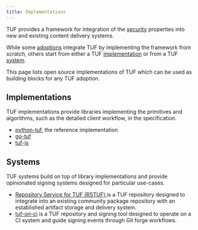 ```yaml
---
title: Implementations
---
```


TUF provides a framework for integration of the [security](/security)
properties into new and existing content delivery systems.

While some [adoptions](/adoptions) integrate TUF by implementing the framework
from scratch, others start from either a TUF [implementation](#implementations)
or from a TUF [system](#systems).

This page lists open source implementations of TUF which can be used as
building blocks for any TUF adoption.

## Implementations

TUF implementations provide libraries implementing the primitives and algorithms, such as the detailed client workflow, in the specification.

* [python-tuf](https://github.com/theupdateframework/python-tuf), the reference
  implementation
* [go-tuf](https://github.com/theupdateframework/go-tuf/)
* [tuf-js](https://github.com/theupdateframework/tuf-js)

## Systems

TUF systems build on top of library implementations and provide opinionated
signing systems designed for particular use-cases.

* [Repository Service for TUF (RSTUF)
](https://repository-service-tuf.readthedocs.io/en/stable/) is a TUF
repository designed to integrate into an existing community package repository
with an established artifact storage and delivery system.
* [tuf-on-ci](https://github.com/theupdateframework/tuf-on-ci/) is a TUF
repository and signing tool designed to operate on a CI system and guide
signing events through Git forge workflows.
